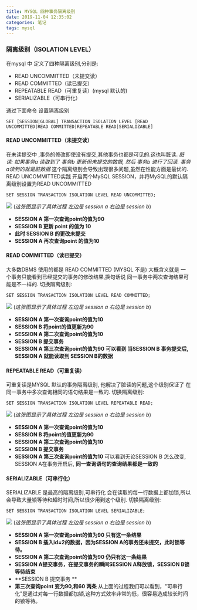 ```yaml
---
title: MYSQL 四种事务隔离级别
date: 2019-11-04 12:35:02
categories: 笔记
tags: mysql
---
```


### 隔离级别（ISOLATION LEVEL）
在mysql 中 定义了四种隔离级别,分别是:
- READ UNCOMMITTED（未提交读）
- READ COMMITTED（读已提交）
- REPEATABLE READ（可重复读）(mysql 默认的)
- SERIALIZABLE（可串行化）

通过下面命令 设置隔离级别
```
SET [SESSION|GLOBAL] TRANSACTION ISOLATION LEVEL [READ UNCOMMITTED|READ COMMITTED|REPEATABLE READ|SERIALIZABLE]
```
<!--more-->
#### READ UNCOMMITTED（未提交读）
在未读提交中 ,事务的修改即使没有提交,其他事务也都是可见的.这也叫脏读.
*脏读:  如果事务a 读取到了 事务b 更新但未提交的数据, 然后 事务b 进行了回滚. 事务a读到的就是脏数据*
这个隔离级别会导致出现很多问题,虽然在性能方面是最优的.
READ UNCOMMITTED实践 开启两个MySQL SESSION，并将MySQL的默认隔离级别设置为READ UNCOMMITTED
```
SET SESSION TRANSACTION ISOLATION LEVEL READ UNCOMMITTED;
```
![](/img/UNCOMMITTED.png)
(*这张图显示了具体过程 左边是 session a 右边是 session b*)
- **SESSION A 第一次查询point的值为90**
- **SESSION B 更新 point 的值为 10**
- **此时 SESSION B 的更改未提交**
- **SESSION A 再次查询point 的值为10**


####  READ COMMITTED（读已提交）
大多数DBMS 使用的都是 READ COMMITTED (MYSQL 不是)
大概含义就是 一个事务只能看到已经提交的事务的修改结果,换句话说 同一事务中两次查询结果可能是不一样的.
切换隔离级别:
```
SET SESSION TRANSACTION ISOLATION LEVEL READ COMMITTED;
```
![](/img/COMMIT.png)
(*这张图显示了具体过程 左边是 session a 右边是 session b*)
- **SESSION A 第一次查询point的值为10**
- **SESSION B 将point的值更新为90**
- **SESSION A 第二次查询point的值为10**
- **SESSION B 提交事务**
- **SESSION A 第三次查询point的值为90**
**可以看到 当SESSION B 事务提交后, SESSION A 就能读取到 SESSION B的数据**


#### REPEATABLE READ（可重复读）
可重复读是MYSQL 默认的事务隔离级别, 他解决了脏读的问题,这个级别保证了 在同一事务中多次查询相同的语句结果是一致的.
切换隔离级别:
```
SET SESSION TRANSACTION ISOLATION LEVEL REPEATABLE READ;
```
![](/img/REPEATABLE.png)
(*这张图显示了具体过程 左边是 session a 右边是 session b*)
- **SESSION A 第一次查询point的值为10**
- **SESSION B 将point的值更新为90**
- **SESSION A 第二次查询point的值为10**
- **SESSION B 提交事务**
- **SESSION A 第三次查询point的值为10**
可以看到无论SESSION B 怎么改变, SESSION A在事务开启后, **同一查询语句的查询结果都是一致的**


#### SERIALIZABLE（可串行化）
SERIALIZABLE 是最高的隔离级别,可串行化 会在读取的每一行数据上都加锁,所以会导致大量锁等待和超时时间,所以很少用到这个级别.
切换隔离级别:
```
SET SESSION TRANSACTION ISOLATION LEVEL SERIALIZABLE;
```
![](/img/SERIALIZABLE.png)
(*这张图显示了具体过程 左边是 session a 右边是 session b*)
- **SESSION A 第一次查询point的值为90 只有这一条结果**
- **SESSION B 插入id=2的数据，因为SESSION A的事务还未提交，此时锁等待。**
- **SESSION A 第二次查询point的值为90 仍只有这一条结果**
- **SESSION A提交事务，在提交事务的瞬间SESSION A释放锁，SESSION B锁等待结束**
- **SESSION B 提交事务 **
- **第三次查询point 变为90,和60 两条**
从上面的过程我们可以看到，"可串行化"是通过对每一行数据都加锁,这种方式效率非常的低，很容易造成较长时间的锁等待。
